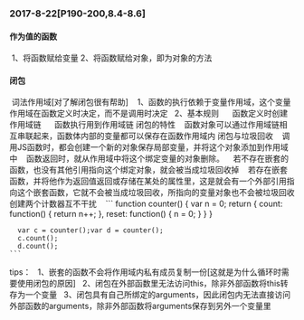 ### 2017-8-22[P190-200,8.4-8.6]
#### 作为值的函数
  1、将函数赋给变量
  2、将函数赋给对象，即为对象的方法
#### 闭包
  词法作用域[对了解闭包很有帮助]
    1、函数的执行依赖于变量作用域，这个变量作用域在函数定义时决定，而不是调用时决定
    2、基本规则
      函数定义时创建作用域链
      函数执行用到作用域链
 闭包的特性
    函数对象可以通过作用域链相互串联起来，函数体内部的变量都可以保存在函数作用域内
 闭包与垃圾回收
    调用JS函数时，都会创建一个新的对象保存局部变量，并将这个对象添加到作用域中
    函数返回时，就从作用域中将这个绑定变量的对象删除。
    若不存在嵌套的函数，也没有其他引用指向这个绑定对象，就会被当成垃圾回收掉
    若存在嵌套函数，并将他作为返回值返回或存储在某处的属性里，这是就会有一个外部引用指向这个嵌套函数，它就不会被当成垃圾回收，所指向的变量对象也不会被垃圾回收
 创建两个计数器互不干扰
    ```
      function counter() {
        var n = 0;
        return {
          count: function() {
              return n++;
          },
          reset: function() {
              n = 0;
          }
        }
      }
      
      var c = counter();var d = counter();
      c.count();
      d.count();
    ```
  tips：
    1、嵌套的函数不会将作用域内私有成员复制一份[这就是为什么循环时需要使用闭包的原因]
    2、闭包在外部函数里无法访问this，除非外部函数将this转存为一个变量
    3、闭包具有自己所绑定的arguments，因此闭包内无法直接访问外部函数的arguments，除非外部函数将arguments保存到另外一个变量里
